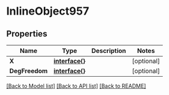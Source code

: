 # InlineObject957

## Properties

Name | Type | Description | Notes
------------ | ------------- | ------------- | -------------
**X** | [**interface{}**](.md) |  | [optional] 
**DegFreedom** | [**interface{}**](.md) |  | [optional] 

[[Back to Model list]](../README.md#documentation-for-models) [[Back to API list]](../README.md#documentation-for-api-endpoints) [[Back to README]](../README.md)


